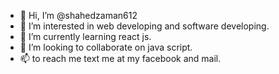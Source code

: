 - 👋 Hi, I’m @shahedzaman612
- 👀 I’m interested in web developing and software developing.
- 🌱 I’m currently learning react js.
- 💞️ I’m looking to collaborate on java script.
- 📫 to reach me text me at my facebook and mail.

<!---
shahedzaman612/shahedzaman612 is a ✨ special ✨ repository because its `README.md` (this file) appears on your GitHub profile.
You can click the Preview link to take a look at your changes.
--->
